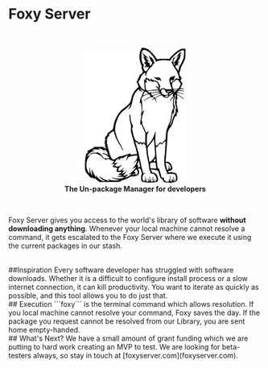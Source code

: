 Foxy Server
======

<br>
<p align="center">
  <img src="img/fox.png"/ width="200px"/>
  <br>
  <b>The Un-package Manager for developers</b>
</p>
<br>

Foxy Server gives you access to the world's library of software **without downloading anything**. Whenever your local machine cannot resolve a command, it gets escalated to the Foxy Server where we execute it using the current packages in our stash.

<br>
##Inspiration
Every software developer has struggled with software downloads. Whether it is a difficult to configure install process or a slow internet connection, it can kill productivity. You want to iterate as quickly as possible, and this tool allows you to do just that.

<br>
## Execution
```foxy``` is the terminal command which allows resolution. If you local machine cannot resolve your command, Foxy saves the day. If the package you request cannot be resolved from our Library, you are sent home empty-handed.

<br>
## What's Next?
We have a small amount of grant funding which we are putting to hard work creating an MVP to test. We are looking for beta-testers always, so stay in touch at [foxyserver.com](foxyserver.com).
